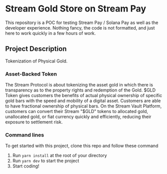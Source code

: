 # Stream Gold Store on Stream Pay


This repository is a POC for testing Stream Pay / Solana Pay as well as the developer experience.
Nothing fancy, the code is not formatted, and just here to work quickly in a few hours of work.

## Project Description

Tokenization of Physical Gold.

### Asset-Backed Token

The Stream Protocol is about tokenizing the asset gold in which there is transparency as to the property rights and redemption of the Gold.
$GLD Token gives customers the benefits of actual physical ownership of specific gold bars with the speed and mobility of a digital asset. Customers are able to have fractional ownership of physical bars. On the Stream Vault Platform, customers can convert their Stream "$GLD" tokens to allocated gold, unallocated gold, or fiat currency quickly and efficiently, reducing their exposure to settlement risk.


### Command lines

To get started with this project, clone this repo and follow these command
1. Run `yarn install` at the root of your directory
2. Run `yarn dev` to start the project
3. Start coding!
